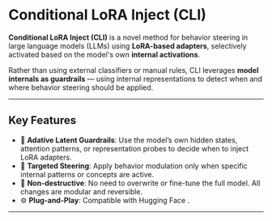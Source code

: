 # Conditional LoRA Inject (CLI)

**Conditional LoRA Inject (CLI)** is a novel method for behavior steering in large language models (LLMs) using **LoRA-based adapters**, selectively activated based on the model's own **internal activations**.

Rather than using external classifiers or manual rules, CLI leverages **model internals as guardrails** — using internal representations to detect when and where behavior steering should be applied.

---

## Key Features

- 🧠 **Adative Latent Guardrails**: Use the model’s own hidden states, attention patterns, or representation probes to decide when to inject LoRA adapters.
- 🎯 **Targeted Steering**: Apply behavior modulation only when specific internal patterns or concepts are active.
- 🔁 **Non-destructive**: No need to overwrite or fine-tune the full model. All changes are modular and reversible.
- ⚙️ **Plug-and-Play**: Compatible with Hugging Face .

---